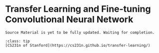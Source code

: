 # Transfer Learning and Fine-tuning Convolutional Neural Network

```{warning}
Source Material is yet to be fully updated. Waiting for completion.
```

```{admonition} Original Source:
:class: tip
[CS231n of Stanford](https://cs231n.github.io/transfer-learning/)
```

